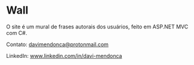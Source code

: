 # Wall
O site é um mural de frases autorais dos usuários, feito em ASP.NET MVC com C#.

Contato: davimendonca@protonmail.com

LinkedIn: www.linkedin.com/in/davi-mendonca
